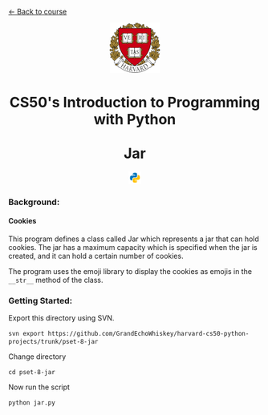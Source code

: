 [<- Back to course](../README.md)

<p align="center"><a href="https://cs50.harvard.edu/python/2022/">
  <img src="https://github.com/GrandEchoWhiskey/grandechowhiskey/blob/main/icons/course/harvard100.png" /><br>
</a></p>
<h1 align="center">CS50's Introduction to Programming with Python<br><br>Jar</h1>

<p align="center"><a href="#">
  <img src="https://github.com/GrandEchoWhiskey/grandechowhiskey/blob/main/icons/programming/python.png" />
</a></p>

### Background:
#### Cookies
This program defines a class called Jar which represents a jar that can hold cookies. The jar has a maximum capacity which is specified when the jar is created, and it can hold a certain number of cookies.

The program uses the emoji library to display the cookies as emojis in the `__str__` method of the class.

### Getting Started:
Export this directory using SVN.
```
svn export https://github.com/GrandEchoWhiskey/harvard-cs50-python-projects/trunk/pset-8-jar
```
Change directory
```
cd pset-8-jar
```
Now run the script
```
python jar.py
```
